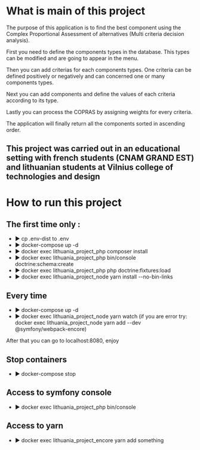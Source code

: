 # What is main of this project

 The purpose of this application is to find the best component using the Complex Proportional Assessment of alternatives (Multi criteria decision analysis).

 First you need to define the components types in the database. This types can be modified and are going to appear in the menu.

 Then you can add criterias for each components types. One criteria can be defined positively or negatively and can concerned one or many components types.

 Next you can add components and define the values of each criteria according to its type.

 Lastly you can process the COPRAS by assigning weights for every criteria.

 The application will finally return all the components sorted in ascending order.

 ## This project was carried out in an educational setting with french students (CNAM GRAND EST) and lithuanian students at Vilnius college of technologies and design
 
# How to run this project

## The first time only :
 - ▶ cp .env-dist to .env
 - ▶ docker-compose up -d
 - ▶ docker exec lithuania_project_php composer install
 - ▶ docker exec lithuania_project_php bin/console doctrine:schema:create
 - ▶ docker exec lithuania_project_php php doctrine:fixtures:load
 - ▶ docker exec lithuania_project_node yarn install --no-bin-links
 
## Every time
 - ▶ docker-compose up -d
 - ▶ docker exec lithuania_project_node yarn watch (if you are error try: docker exec lithuania_project_node yarn add --dev @symfony/webpack-encore)

 After that you can go to localhost:8080, enjoy
 
 ## Stop containers
 - ▶ docker-compose stop
  
## Access to symfony console 
 - ▶ docker exec lithuania_project_php bin/console

## Access to yarn
 - ▶ docker exec lithuania_project_encore yarn add something


